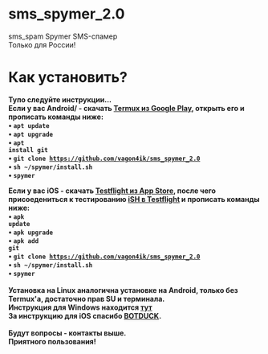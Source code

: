 # sms_spymer_2.0
sms_spam
 Spymer
SMS-спамер<br>
Только для России!<br>
# Как установить?
<b>Тупо следуйте инструкции...</b><br>
<b>Если у вас Android/<b> - скачать <a href="https://play.google.com/store/apps/details?id=com.termux&hl=ru">Termux из Google Play</a>, открыть его и прописать команды ниже:<br>
• <code>apt update</code><br>
• <code>apt upgrade</code><br>
• <code>apt install git</code><br>
• <code>git clone https://github.com/vagon4ik/sms_spymer_2.0</code><br>
• <code>sh ~/spymer/install.sh</code><br>
• <code>spymer</code><br>

<b>Если у вас iOS</a> - скачать <a href="https://apps.apple.com/ru/app/testflight/id899247664">Testflight из App Store</a>, после чего присоедениться к тестированию <a href="https://testflight.apple.com/join/97i7KM8O">iSH в Testflight</a> и прописать команды ниже:<br>
• <code>apk update</code><br>
• <code>apk upgrade</code><br>
• <code>apk add git</code><br>
• <code>git clone https://github.com/vagon4ik/sms_spymer_2.0</code><br>
• <code>sh ~/spymer/install.sh</code><br>
• <code>spymer</code><br>
<br>
Установка на Linux аналогична установке на Android, только без Termux'a, достаточно прав SU и терминала.<br>
Инструкция для Windows находится [тут](win.md)<br>
За инструкцию для iOS спасибо <a href="https://github.com/botduck">BOTDUCK</a>.
<br><br>
Будут вопросы - контакты выше.<br>
<b>Приятного пользования!</b>
<br><br>
